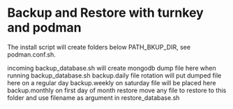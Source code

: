 # Backup and Restore with turnkey and podman

The install script will create folders below PATH_BKUP_DIR, see podman.conf.sh.

incoming		backup_database.sh will create mongodb dump file here when running backup_database.sh
backup.daily	file rotation will put dumped file here on a regular day
backup.weekly   on saturday file will be placed here   
backup.monthly  on first day of month
restore         move any file to restore to this folder and use filename as argument in restore_database.sh

